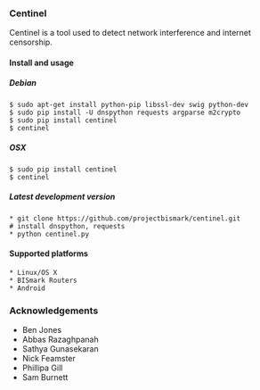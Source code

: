 ### Centinel

Centinel is a tool used to detect network interference and internet
censorship.

#### Install and usage
##### Debian
    $ sudo apt-get install python-pip libssl-dev swig python-dev
    $ sudo pip install -U dnspython requests argparse m2crypto
    $ sudo pip install centinel
    $ centinel

##### OSX
    $ sudo pip install centinel
    $ centinel

##### Latest development version
    * git clone https://github.com/projectbismark/centinel.git
    # install dnspython, requests
    * python centinel.py

#### Supported platforms

    * Linux/OS X
    * BISmark Routers
    * Android

### Acknowledgements

* Ben Jones
* Abbas Razaghpanah
* Sathya Gunasekaran
* Nick Feamster
* Phillipa Gill
* Sam Burnett

